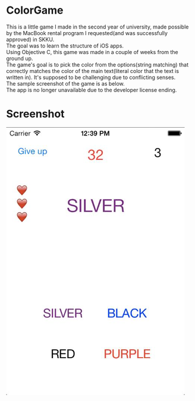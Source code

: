 # ColorGame

This is a little game I made in the second year of university, made possible by the MacBook rental program I requested(and was successfully approved) in SKKU.  
The goal was to learn the structure of iOS apps.  
Using Objective C, this game was made in a couple of weeks from the ground up.  
The game's goal is to pick the color from the options(string matching) that correctly matches the color of the main text(literal color that the text is written in). It's supposed to be challenging due to conflicting senses.  
The sample screenshot of the game is as below.  
The app is no longer unavailable due to the developer license ending.  
  
# Screenshot
![alt text](screenshot.jpg)
